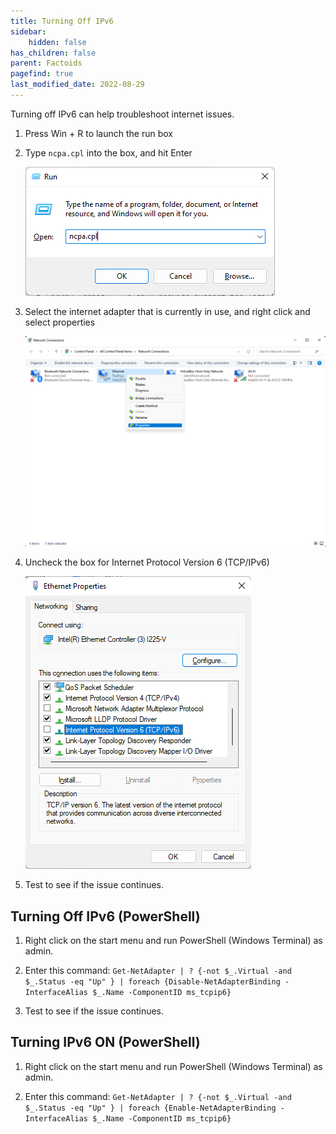 ```yaml
---
title: Turning Off IPv6
sidebar:
    hidden: false
has_children: false
parent: Factoids
pagefind: true
last_modified_date: 2022-08-29
---
```



Turning off IPv6 can help troubleshoot internet issues.

1. Press Win + R to launch the run box

2. Type `ncpa.cpl` into the box, and hit Enter

    ![ncpa.png](../../../assets/factoids/runNCPA.webp)

3. Select the internet adapter that is currently in use, and right click and select properties

    ![InternetAdapter.png](../../../assets/factoids/internetAdapter.webp)

4. Uncheck the box for Internet Protocol Version 6 (TCP/IPv6)

    ![internetProperties.png](../../../assets/factoids/internetProperties.webp)
 
5. Test to see if the issue continues. 

## Turning Off IPv6 (PowerShell)

1. Right click on the start menu and run PowerShell (Windows Terminal) as admin.

2. Enter this command: `Get-NetAdapter | ? {-not $_.Virtual -and $_.Status -eq "Up" } | foreach {Disable-NetAdapterBinding -InterfaceAlias $_.Name -ComponentID ms_tcpip6}`

3. Test to see if the issue continues.

## Turning IPv6 ON (PowerShell)

1. Right click on the start menu and run PowerShell (Windows Terminal) as admin.

2. Enter this command: `Get-NetAdapter | ? {-not $_.Virtual -and $_.Status -eq "Up" } | foreach {Enable-NetAdapterBinding -InterfaceAlias $_.Name -ComponentID ms_tcpip6}`
